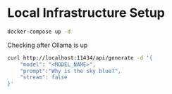 # Local Infrastructure Setup

```bash
docker-compose up -d
```

Checking after Ollama is up

```bash
curl http://localhost:11434/api/generate -d '{
    "model": "<MODEL_NAME>",
    "prompt":"Why is the sky blue?",
    "stream": false
}'
```
